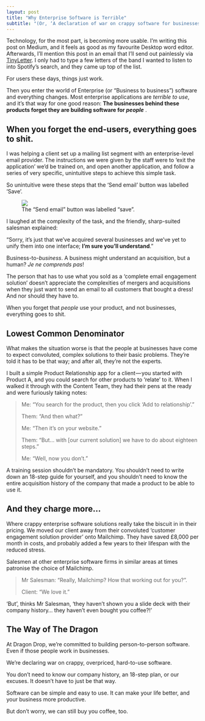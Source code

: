 ```yaml
---
layout: post
title: "Why Enterprise Software is Terrible"
subtitle: "(Or, ‘A declaration of war on crappy software for businesses’.)"
---
```


Technology, for the most part, is becoming more usable. I’m writing this post on Medium, and it feels as good as my favourite Desktop word editor. Afterwards, I’ll mention this post in an email that I’ll send out painlessly via [TinyLetter](https://tinyletter.com/). I only had to type a few letters of the band I wanted to listen to into Spotify’s search, and they came up top of the list.

For users these days, things just work.

Then you enter the world of Enterprise (or “Business to business”) software and everything changes. Most enterprise applications are _terrible to use_, and it’s that way for one good reason: **The businesses behind these products forget they are building software for _people_** .

## When you forget the end-users, everything goes to&nbsp;shit.

I was helping a client set up a mailing list segment with an enterprise-level email provider. The instructions we were given by the staff were to ‘exit the application’ we’d be trained on, and open another application, and follow a series of very specific, unintuitive steps to achieve this simple task.

So unintuitive were these steps that the ‘Send email’ button was labelled ‘Save’.

<figure><img src="https://dragondrop.uk/static/img/articles/why-enterprise-software-is-terrible/2.jpeg" />

<figcaption>The “Send email” button was labelled “save”.</figcaption>

</figure>

I laughed at the complexity of the task, and the friendly, sharp-suited salesman explained:

“Sorry, it’s just that we’ve acquired several businesses and we’ve yet to unify them into one interface; **I’m sure you’ll understand**.”

Business-to-_business_. A business might understand an acquisition, but a human? _Je ne comprends pas_!

The person that has to use what you sold as a ‘complete email engagement solution’ doesn’t appreciate the complexities of mergers and acquisitions when they just want to send an email to all customers that bought a dress! And nor should they have to.

When you forget that _people_ use your product, and not businesses, everything goes to shit.

## Lowest Common Denominator

What makes the situation worse is that the people at businesses have come to expect convoluted, complex solutions to their basic problems. They’re told it has to be that way; and after all, they’re not the experts.

I built a simple Product Relationship app for a client — you started with Product A, and you could search for other products to ‘relate’ to it. When I walked it through with the Content Team, they had their pens at the ready and were furiously taking notes:

> Me: “You search for the product, then you click ‘Add to relationship’.”
>
> Them: “And then what?”
>
> Me: “Then it’s on your website.”
>
> Them: “But… with [our current solution] we have to do about eighteen steps.”
>
> Me: “Well, now you don’t.”

A training session shouldn’t be mandatory. You shouldn’t need to write down an 18-step guide for yourself, and you shouldn’t need to know the entire acquisition history of the company that made a product to be able to use it.

## And they charge more…

Where crappy enterprise software solutions really take the biscuit in in their pricing. We moved our client away from their convoluted ‘customer engagement solution provider’ onto Mailchimp. They have saved £8,000 per month in costs, and probably added a few years to their lifespan with the reduced stress.

Salesmen at other enterprise software firms in similar areas at times patronise the choice of Mailchimp.

> Mr Salesman: “Really, Mailchimp? How that working out for you?”.
>
> Client: “We love it.”

‘But’, thinks Mr Salesman, ‘they haven’t shown you a slide deck with their company history… they haven’t even bought you coffee?!’

## The Way of The Dragon

At Dragon Drop, we’re committed to building person-to-person software. Even if those people work in businesses.

We’re declaring war on crappy, overpriced, hard-to-use software.

You don’t need to know our company history, an 18-step plan, or our excuses. It doesn’t have to just be that way.

Software can be simple and easy to use. It can make your life better, and your business more productive.

But don’t worry, we can still buy you coffee, too.

